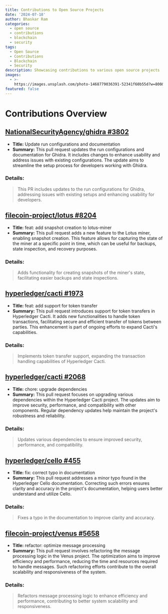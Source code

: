 ```yaml
---
title: Contributions to Open Source Projects
date: '2024-07-18'
author: Bhaskar Ram
categories:
  - open source
  - contributions
  - blockchain
  - security
tags:
  - Open Source
  - Contributions
  - Blockchain
  - Security
description: Showcasing contributions to various open source projects
images:
  - >-
    https://images.unsplash.com/photo-1468779036391-52341f60b55d?w=800&h=450&fit=crop
featured: false
---
```


# Contributions Overview

## [NationalSecurityAgency/ghidra #3802](https://github.com/NationalSecurityAgency/ghidra/pull/3802)
- **Title:** Update run configurations and documentation
- **Summary:** This pull request updates the run configurations and documentation for Ghidra. It includes changes to enhance usability and address issues with existing configurations. The update aims to streamline the setup process for developers working with Ghidra.

### Details:
> This PR includes updates to the run configurations for Ghidra, addressing issues with existing setups and enhancing usability for developers.

## [filecoin-project/lotus #8204](https://github.com/filecoin-project/lotus/pull/8204)
- **Title:** feat: add snapshot creation to lotus-miner
- **Summary:** This pull request adds a new feature to the Lotus miner, enabling snapshot creation. This feature allows for capturing the state of the miner at a specific point in time, which can be useful for backups, state inspection, and recovery purposes.

### Details:
> Adds functionality for creating snapshots of the miner's state, facilitating easier backups and state inspections.

## [hyperledger/cacti #1973](https://github.com/hyperledger/cacti/pull/1973)
- **Title:** feat: add support for token transfer
- **Summary:** This pull request introduces support for token transfers in Hyperledger Cacti. It adds new functionalities to handle token transactions, facilitating secure and efficient transfer of tokens between parties. This enhancement is part of ongoing efforts to expand Cacti's capabilities.

### Details:
> Implements token transfer support, expanding the transaction handling capabilities of Hyperledger Cacti.

## [hyperledger/cacti #2068](https://github.com/hyperledger/cacti/pull/2068)
- **Title:** chore: upgrade dependencies
- **Summary:** This pull request focuses on upgrading various dependencies within the Hyperledger Cacti project. The updates aim to improve security, performance, and compatibility with other components. Regular dependency updates help maintain the project's robustness and reliability.

### Details:
> Updates various dependencies to ensure improved security, performance, and compatibility.

## [hyperledger/cello #455](https://github.com/hyperledger/cello/pull/455)
- **Title:** fix: correct typo in documentation
- **Summary:** This pull request addresses a minor typo found in the Hyperledger Cello documentation. Correcting such errors ensures clarity and accuracy in the project's documentation, helping users better understand and utilize Cello.

### Details:
> Fixes a typo in the documentation to improve clarity and accuracy.

## [filecoin-project/venus #5658](https://github.com/filecoin-project/venus/pull/5658)
- **Title:** refactor: optimize message processing
- **Summary:** This pull request involves refactoring the message processing logic in the Venus project. The optimization aims to improve efficiency and performance, reducing the time and resources required to handle messages. Such refactoring efforts contribute to the overall scalability and responsiveness of the system.

### Details:
> Refactors message processing logic to enhance efficiency and performance, contributing to better system scalability and responsiveness.
